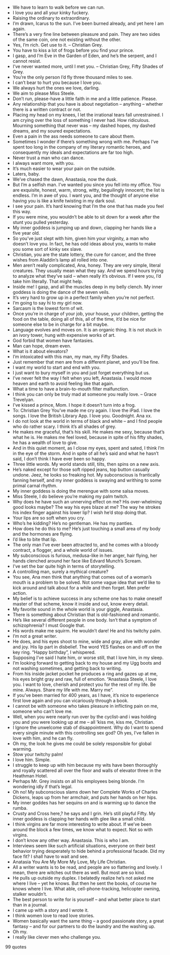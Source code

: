  - We have to learn to walk before we can run.
 - I love you and all your kinky fuckery.
 - Raising the ordinary to extraordinary.
 - I’m drawn, Icarus to the sun. I’ve been burned already, and yet here I am again.
 - There’s a very fine line between pleasure and pain. They are two sides of the same coin, one not existing without the other.
 - Yes, I’m rich. Get use to it. – Christian Grey.
 - You have to kiss a lot of frogs before you find your prince.
 - I gasp, and I’m Eve in the Garden of Eden, and he’s the serpent, and I cannot resist.
 - I’ve never wanted more, until I met you. – Christian Grey, Fifty Shades of Grey.
 - You’re the only person I’d fly three thousand miles to see.
 - I can’t bear to hurt you because I love you.
 - We always hurt the ones we love, darling.
 - We aim to please Miss Steele.
 - Don’t run, please-have a little faith in me and a little patience. Please.
 - Any relationship that you have is about negotiation – anything – whether there is a written contract or not.
 - Placing my head on my knees, I let the irrational tears fall unrestrained. I am crying over the loss of something I never had. How ridiculous. Mourning something that never was – my dashed hopes, my dashed dreams, and my soured expectations.
 - Even a pain in the ass needs someone to care about them.
 - Sometimes I wonder if there’s something wrong with me. Perhaps I’ve spent too long in the company of my literary romantic heroes, and consequently my ideals and expectations are far too high.
 - Never trust a man who can dance.
 - I always want more, with you.
 - It’s much easier to wear your pain on the outside.
 - Laters, baby.
 - We’ve chased the dawn, Anastasia, now the dusk.
 - But I’m a selfish man. I’ve wanted you since you fell into my office. You are exquisite, honest, warm, strong, witty, beguilingly innocent; the list is endless. I’m in awe of you. I want you, and the thought of anyone else having you is like a knife twisting in my dark soul.
 - I see your pain. It’s hard knowing that I’m the one that has made you feel this way.
 - If you were mine, you wouldn’t be able to sit down for a week after the stunt you pulled yesterday.
 - My inner goddess is jumping up and down, clapping her hands like a five year old.
 - So you’ve just slept with him, given him your virginity, a man who doesn’t love you. In fact, he has odd ideas about you, wants to make you some sort of kinky sex slave.
 - Christian, you are the state lottery, the cure for cancer, and the three wishes from Aladdin’s lamp all rolled into one.
 - Men aren’t really complicated, Ana, honey. They are very simple, literal creatures. They usually mean what they say. And we spend hours trying to analyze what they’ve said – when really it’s obvious. If I were you, I’d take him literally. That might help.
 - Inside me! I gasp, and all the muscles deep in my belly clench. My inner goddess is doing the dance of the seven veils.
 - It’s very hard to grow up in a perfect family when you’re not perfect.
 - I’m going to say hi to my girl now.
 - Sarcasm is the lowest form of wit.
 - Once you’re in charge of your job, your house, your children, getting the food on the table, doing all of this, all of the time, it’d be nice for someone else to be in charge for a bit maybe.
 - Language evolves and moves on. It is an organic thing. It is not stuck in an ivory tower, hung with expensive works of art.
 - God forbid that women have fantasies.
 - Man can hope, dream even.
 - What is it about elevators?
 - I’m intoxicated with this man, my man, my Fifty Shades.
 - Just remember that men are from a different planet, and you’ll be fine.
 - I want my world to start and end with you.
 - I just want to bury myself in you and just forget everything but us.
 - I’ve never felt the way I felt when you left, Anastasia. I would move heaven and earth to avoid feeling like that again.
 - What a time to have a brain-to-mouth filter malfunction.
 - I think you can only be truly mad at someone you really love. – Grace Trevelyan.
 - I’ve kissed a prince, Mom. I hope it doesn’t turn into a frog.
 - To: Christian Grey You’ve made me cry again. I love the iPad. I love the songs. I love the British Library App. I love you. Goodnight. Ana xx.
 - I do not look at the world in terms of black and white – and I find people who do rather scary. I think it’s all shades of grey.
 - He makes me graceful, that’s his skill. He makes me sexy, because that’s what he is. He makes me feel loved, because in spite of his fifty shades, he has a wealth of love to give.
 - And in this quiet moment, as I close my eyes, spent and sated, I think I’m in the eye of the storm. And in spite of all he’s said and what he hasn’t said, I don’t think I have ever been so happy.
 - Three little words. My world stands still, tilts, then spins on a new axis.
 - He’s naked except for those soft ripped jeans, top button casually undone. Jeez, he looks so freaking hot. My subconscious is frantically fanning herself, and my inner goddess is swaying and writhing to some primal carnal rhythm.
 - My inner goddess is doing the merengue with some salsa moves.
 - Miss Steele, I do believe you’re making my palm twitch.
 - Why does he have such an unnerving effect on me? His over-whelming good looks maybe? The way his eyes blaze at me? The way he strokes his index finger against his lower lip? I wish he’d stop doing that.
 - Your lips are so soft when you cry.
 - Who’s he kidding? He’s no gentleman. He has my panties.
 - How does he do this to me? He’s just touching a small area of my body and the hormones are flying.
 - I’d like to bite that lip.
 - The only man I’ve ever been attracted to, and he comes with a bloody contract, a flogger, and a whole world of issues.
 - My subconscious is furious, medusa-like in her anger, hair flying, her hands clenched around her face like Edvard Munch’s Scream.
 - I’ve set the bar quite high in terms of storytelling.
 - A controlling man, surely a mythical creature?
 - You see, Ana men think that anything that comes out of a woman’s mouth is a problem to be solved. Not some vague idea that we’d like to kick around and talk about for a while and then forget. Men prefer action.
 - My belief is to achieve success in any scheme one has to make oneself master of that scheme, know it inside and out, know every detail.
 - My favorite sound in the whole world is your giggle, Anastasia.
 - There is something about Christian that is old-fashioned and romantic.
 - He’s like several different people in one body. Isn’t that a symptom of schizophrenia? I must Google that.
 - His words make me squirm. He wouldn’t dare! He and his twitchy palm.
 - I’m not a great writer.
 - He does, and his eyes shoot to mine, wide and gray, alive with wonder and joy. His lip part in disbelief. The word YES flashes on and off on the key ring. “Happy birthday”, I whispered.
 - Supposing I’ve said I hate him, or worse still, that I love him, in my sleep.
 - I’m looking forward to getting back to my house and my Ugg boots and not washing sometimes, and getting back to writing.
 - From his inside jacket pocket he produces a ring and gazes up at me, his eyes bright gray and raw, full of emotion. “Anastasia Steele, I love you. I want to love, cherish and protect you for the rest of my life. Be mine. Always. Share my life with me. Marry me”.
 - If you’ve been married for 400 years, as I have, it’s nice to experience first love again and you can vicariously through a book.
 - I cannot be with someone who takes pleasure in inflicting pain on me, someone who can’t love me.
 - Well, when you were nearly run over by the cyclist-and i was holding you and you were looking up at me – all ’kiss me, kiss me, Christian.
 - I Ignore the unwelcome stab of disappointment. Why do I want to spend every single minute with this controlling sex god? Oh yes, I’ve fallen in love with him, and he can fly.
 - Oh my, the look he gives me could be solely responsible for global warming.
 - Stow your twitchy palm!
 - I love him. Simple.
 - I struggle to keep up with him because my wits have been thoroughly and royally scattered all over the floor and walls of elevator three in the Heathman Hotel.
 - Perhaps Mr. Grey insists on all his employees being blonde. I’m wondering idly if that’s legal.
 - Oh no! My subconscious slams down her Complete Works of Charles Dickens, leaps up from her armchair, and puts her hands on her hips.
 - My inner goddes has her sequins on and is warming up to dance the rumba.
 - Crusty and Cross here,? he says and I grin. He’s still playful Fifty. My inner goddess is clapping her hands with glee like a small child.
 - I think virgins are far more interesting to write about. If we’ve been around the block a few times, we know what to expect. Not so with virgins.
 - I don’t know any other way. Anastasia. This is who I am.
 - Interviews seem like such artificial situations, everyone on their best behavior trying desperately to hide behind a professional facade. Did my face fit? I shall have to wait and see.
 - Anatasia You Are My More My Love, My Life Christian.
 - All a writer wants is to be read, and people are so flattering and lovely. I mean, there are witches out there as well. But most are so kind.
 - He pulls up outside my duplex. I belatedly realize he’s not asked me where I live – yet he knows. But then he sent the books, of course he knows where I live. What able, cell-phone-tracking, helicopter owning, stalker wouldn’t.
 - The best person to write for is yourself – and what better place to start than in a journal.
 - I came up with a story and I wrote it.
 - I think women love to read love stories.
 - Women basically want the same thing – a good passionate story, a great fantasy – and for our partners to do the laundry and the washing up.
 - Oh my.
 - I really like clever men who challenge you.

99 quotes